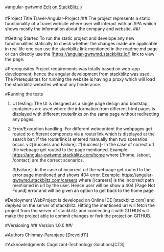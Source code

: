 #angular-gwtwmd
[Edit on StackBlitz ⚡️](https://stackblitz.com/edit/angular-gwtwmd)

#Project Title
  Travel-Angular-Project
  /## The project represents a static functionality of a travel website where user will interact with an SPA whiich shows mostly the information about the company and website. ##/

#Getting Started
To run the static project and develope any new functionalities statically to check whether the changes made are applicable in real life one can use the stackblitz link mentioned in the readme.md page or can directly use the [https://angular-gwtwmd.stackblitz.io/] link to view the page.

#Prerequisites
Project requirements was totally based on web-app development, hence the angular development from stackblitz was used. The Prerequisites for running the website is having a proxy which will load the stackblitz websites without any hinderance.

#Running the tests

  1. UI testing: The UI is desgned as a single page design and bootstap containers are used where the information from different html pages is displayed with different routerlinks on the same page without redirecting any pages.
  
  2. Error/Exception handling: For different webcontent the webpages get routed to different componets via a routerlink which is displayed at the search bar. If the routerlink is entered manually then two scenarios occur. viz[Success and Failure].
      #[Success]- In the case of correct url the webpage get routed to the page mentioned.
      Example: https://angular-gwtwmd.stackblitz.com/home where [/home, /about, /contact] are the correct scenarios.

      #[Failure]- In the case of incorrect url the webpage get routed to the error page mentioned and shows 404 error.
      Example: https://angular-gwtwmd.stackblitz.com/careers where [/careers] is the incorrect path mentioned in url by the user. Hence user will be show a 404 [Page Not Found] error and will be given an option to get back to the home page


#Deployment
WebProject is developed on Online IDE [stackblitz.com] and deplyed on the server of stackblitz. Hitting the mentioned url will fetch the project from the server of stackblitz and connecting it with GITHUB will make the project able to commit changes or fork the project on GITHUB. 

#Versioning
  /## Version 1.0.0 ##/

#Authors
  Chinmay-Paranjape [Drevoid11]

#Acknowledgments
  Cognizant-Technology-Solutions[CTS]
